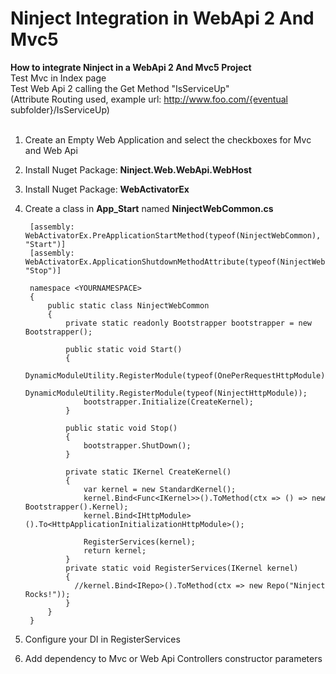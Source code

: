 # Ninject Integration in WebApi 2 And Mvc5

**How to integrate Ninject in a WebApi 2 And Mvc5 Project**
<br>Test Mvc in Index page
<br>Test Web Api 2 calling the Get Method "IsServiceUp"
<br>(Attribute Routing used, example url: http://www.foo.com/{eventual subfolder}/IsServiceUp)
<br><br>
1. Create an Empty Web Application and select the checkboxes for Mvc and Web Api
2. Install Nuget Package: **Ninject.Web.WebApi.WebHost**
3. Install Nuget Package: **WebActivatorEx**
4. Create a class in **App_Start** named **NinjectWebCommon.cs**

        [assembly: WebActivatorEx.PreApplicationStartMethod(typeof(NinjectWebCommon), "Start")]
        [assembly: WebActivatorEx.ApplicationShutdownMethodAttribute(typeof(NinjectWebCommon), "Stop")]

        namespace <YOURNAMESPACE>
        {
            public static class NinjectWebCommon
            {
                private static readonly Bootstrapper bootstrapper = new Bootstrapper();

                public static void Start()
                {
                    DynamicModuleUtility.RegisterModule(typeof(OnePerRequestHttpModule));
                    DynamicModuleUtility.RegisterModule(typeof(NinjectHttpModule));
                    bootstrapper.Initialize(CreateKernel);
                }

                public static void Stop()
                {
                    bootstrapper.ShutDown();
                }

                private static IKernel CreateKernel()
                {
                    var kernel = new StandardKernel();
                    kernel.Bind<Func<IKernel>>().ToMethod(ctx => () => new Bootstrapper().Kernel);
                    kernel.Bind<IHttpModule>().To<HttpApplicationInitializationHttpModule>();

                    RegisterServices(kernel);
                    return kernel;
                }
                private static void RegisterServices(IKernel kernel)
                {
                  //kernel.Bind<IRepo>().ToMethod(ctx => new Repo("Ninject Rocks!"));
                }
            }
        }
5. Configure your DI in RegisterServices
6. Add dependency to Mvc or Web Api Controllers constructor parameters
